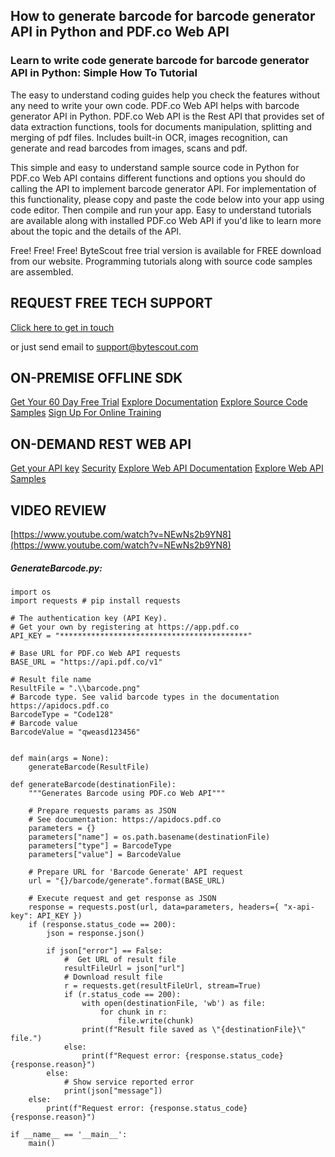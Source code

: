 ## How to generate barcode for barcode generator API in Python and PDF.co Web API

### Learn to write code generate barcode for barcode generator API in Python: Simple How To Tutorial

The easy to understand coding guides help you check the features without any need to write your own code. PDF.co Web API helps with barcode generator API in Python. PDF.co Web API is the Rest API that provides set of data extraction functions, tools for documents manipulation, splitting and merging of pdf files. Includes built-in OCR, images recognition, can generate and read barcodes from images, scans and pdf.

This simple and easy to understand sample source code in Python for PDF.co Web API contains different functions and options you should do calling the API to implement barcode generator API. For implementation of this functionality, please copy and paste the code below into your app using code editor. Then compile and run your app.  Easy to understand tutorials are available along with installed PDF.co Web API if you'd like to learn more about the topic and the details of the API.

Free! Free! Free! ByteScout free trial version is available for FREE download from our website. Programming tutorials along with source code samples are assembled.

## REQUEST FREE TECH SUPPORT

[Click here to get in touch](https://bytescout.zendesk.com/hc/en-us/requests/new?subject=PDF.co%20Web%20API%20Question)

or just send email to [support@bytescout.com](mailto:support@bytescout.com?subject=PDF.co%20Web%20API%20Question) 

## ON-PREMISE OFFLINE SDK 

[Get Your 60 Day Free Trial](https://bytescout.com/download/web-installer?utm_source=github-readme)
[Explore Documentation](https://bytescout.com/documentation/index.html?utm_source=github-readme)
[Explore Source Code Samples](https://github.com/bytescout/ByteScout-SDK-SourceCode/)
[Sign Up For Online Training](https://academy.bytescout.com/)


## ON-DEMAND REST WEB API

[Get your API key](https://app.pdf.co/signup?utm_source=github-readme)
[Security](https://pdf.co/security)
[Explore Web API Documentation](https://apidocs.pdf.co?utm_source=github-readme)
[Explore Web API Samples](https://github.com/bytescout/ByteScout-SDK-SourceCode/tree/master/PDF.co%20Web%20API)

## VIDEO REVIEW

[https://www.youtube.com/watch?v=NEwNs2b9YN8](https://www.youtube.com/watch?v=NEwNs2b9YN8)




<!-- code block begin -->

##### **GenerateBarcode.py:**
    
```
import os
import requests # pip install requests

# The authentication key (API Key).
# Get your own by registering at https://app.pdf.co
API_KEY = "******************************************"

# Base URL for PDF.co Web API requests
BASE_URL = "https://api.pdf.co/v1"

# Result file name
ResultFile = ".\\barcode.png"
# Barcode type. See valid barcode types in the documentation https://apidocs.pdf.co
BarcodeType = "Code128"
# Barcode value
BarcodeValue = "qweasd123456"


def main(args = None):
    generateBarcode(ResultFile)

def generateBarcode(destinationFile):
    """Generates Barcode using PDF.co Web API"""

    # Prepare requests params as JSON
    # See documentation: https://apidocs.pdf.co
    parameters = {}
    parameters["name"] = os.path.basename(destinationFile)
    parameters["type"] = BarcodeType
    parameters["value"] = BarcodeValue

    # Prepare URL for 'Barcode Generate' API request
    url = "{}/barcode/generate".format(BASE_URL)

    # Execute request and get response as JSON
    response = requests.post(url, data=parameters, headers={ "x-api-key": API_KEY })
    if (response.status_code == 200):
        json = response.json()

        if json["error"] == False:
            #  Get URL of result file
            resultFileUrl = json["url"]            
            # Download result file
            r = requests.get(resultFileUrl, stream=True)
            if (r.status_code == 200):
                with open(destinationFile, 'wb') as file:
                    for chunk in r:
                        file.write(chunk)
                print(f"Result file saved as \"{destinationFile}\" file.")
            else:
                print(f"Request error: {response.status_code} {response.reason}")
        else:
            # Show service reported error
            print(json["message"])
    else:
        print(f"Request error: {response.status_code} {response.reason}")

if __name__ == '__main__':
    main()
```

<!-- code block end -->